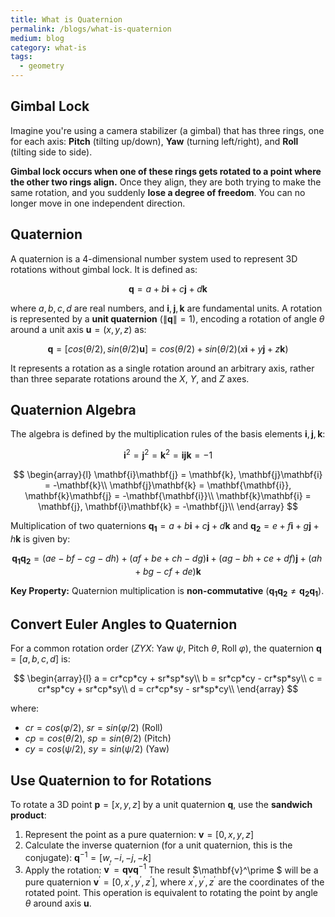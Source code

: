 ```yaml
---
title: What is Quaternion
permalink: /blogs/what-is-quaternion
medium: blog
category: what-is
tags:
  - geometry
---
```


## Gimbal Lock

Imagine you're using a camera stabilizer (a gimbal) that has three rings, one for each axis: **Pitch** (tilting up/down), **Yaw** (turning left/right), and **Roll** (tilting side to side).

**Gimbal lock occurs when one of these rings gets rotated to a point where the other two rings align.** Once they align, they are both trying to make the same rotation, and you suddenly **lose a degree of freedom**. You can no longer move in one independent direction.

## Quaternion

A quaternion is a 4-dimensional number system used to represent 3D rotations without gimbal lock. It is defined as:

$$
\mathbf{q} = a + b\mathbf{i} + c\mathbf{j} + d\mathbf{k}
$$

where $a, b, c, d$ are real numbers, and $\mathbf{i}, \mathbf{j}, \mathbf{k}$ are fundamental units. A rotation is represented by a **unit quaternion** ($\|\mathbf{q}\| = 1$), encoding a rotation of angle $θ$ around a unit axis $\mathbf{u} = (x, y, z)$ as:

$$
\mathbf{q} = [cos(θ/2), sin(θ/2)\mathbf{u}] = cos(θ/2) + sin(θ/2)(x\mathbf{i} + y\mathbf{j} + z\mathbf{k})
$$

It represents a rotation as a single rotation around an arbitrary axis, rather than three separate rotations around the $X$, $Y$, and $Z$ axes.

## Quaternion Algebra

The algebra is defined by the multiplication rules of the basis elements $\mathbf{i}, \mathbf{j}, \mathbf{k}$:

$$
\mathbf{i}^2 = \mathbf{j}^2 = \mathbf{k}^2 = \mathbf{i}\mathbf{j}\mathbf{k} = -1
$$

$$
\begin{array}{l}
\mathbf{i}\mathbf{j} = \mathbf{k},  \mathbf{j}\mathbf{i} = -\mathbf{k}\\
\mathbf{j}\mathbf{k} = \mathbf{\mathbf{i}},  \mathbf{k}\mathbf{j} = -\mathbf{\mathbf{i}}\\
\mathbf{k}\mathbf{i} = \mathbf{j},  \mathbf{i}\mathbf{k} = -\mathbf{j}\\
\end{array}
$$

Multiplication of two quaternions $\mathbf{q_1} = a + b\mathbf{i} + c\mathbf{j} + d\mathbf{k}$ and $\mathbf{q_2} = e + f\mathbf{i} + g\mathbf{j} + h\mathbf{k}$ is given by:

$$
\mathbf{q_1}\mathbf{q_2} = (ae - bf - cg - dh) + (af + be + ch - dg)\mathbf{i} + (ag - bh + ce + df)\mathbf{j} + (ah + bg - cf + de)\mathbf{k}
$$

**Key Property:** Quaternion multiplication is **non-commutative** ($\mathbf{q_1}\mathbf{q_2} ≠ \mathbf{q_2}\mathbf{q_1}$).

## Convert Euler Angles to Quaternion

For a common rotation order ($ZYX$: Yaw $ψ$, Pitch $θ$, Roll $φ$), the quaternion $\mathbf{q} = [a, b, c, d]$ is:

$$
\begin{array}{l}
a = cr*cp*cy + sr*sp*sy\\
b = sr*cp*cy - cr*sp*sy\\
c = cr*sp*cy + sr*cp*sy\\
d = cr*cp*sy - sr*sp*cy\\
\end{array}
$$

where:
* $cr = cos(φ/2)$, $sr = sin(φ/2)$ (Roll)
* $cp = cos(θ/2)$, $sp = sin(θ/2)$ (Pitch)
* $cy = cos(ψ/2)$, $sy = sin(ψ/2)$ (Yaw)

## Use Quaternion to for Rotations

To rotate a 3D point $\mathbf{p} = [x, y, z]$ by a unit quaternion $\mathbf{q}$, use the **sandwich product**:
1.  Represent the point as a pure quaternion: $\mathbf{v} = [0, x, y, z]$
2.  Calculate the inverse quaternion (for a unit quaternion, this is the conjugate): $\mathbf{q}^{-1} = [w, -i, -j, -k]$
3.  Apply the rotation: $\mathbf{v}^\prime = \mathbf{q} \mathbf{v} \mathbf{q}^{-1}$
The result $\mathbf{v}^\prime $ will be a pure quaternion $\mathbf{v}^\prime = [0, x^\prime, y^\prime, z^\prime]$, where $x^\prime, y^\prime, z^\prime$ are the coordinates of the rotated point. This operation is equivalent to rotating the point by angle $θ$ around axis $\mathbf{u}$.
